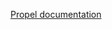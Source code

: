 [Propel documentation](http://doctrine-orm.readthedocs.org/en/latest/reference/configuration.html#obtaining-an-entitymanager)
